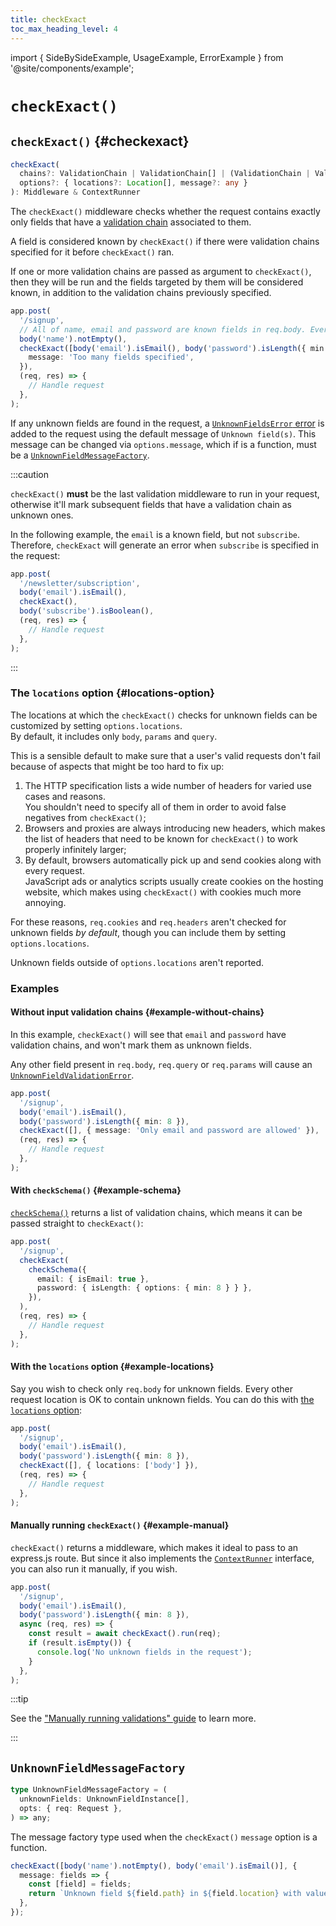```yaml
---
title: checkExact
toc_max_heading_level: 4
---
```


import { SideBySideExample, UsageExample, ErrorExample } from '@site/components/example';

# `checkExact()`

## `checkExact()` {#checkexact}

```ts
checkExact(
  chains?: ValidationChain | ValidationChain[] | (ValidationChain | ValidationChain[])[],
  options?: { locations?: Location[], message?: any }
): Middleware & ContextRunner
```

The `checkExact()` middleware checks whether the request contains exactly only fields that have a
[validation chain](./validation-chain.md) associated to them.

A field is considered known by `checkExact()` if there were validation chains specified for it
before `checkExact()` ran.

If one or more validation chains are passed as argument to `checkExact()`, then they will be run and
the fields targeted by them will be considered known, in addition to the validation chains previously
specified.

```ts
app.post(
  '/signup',
  // All of name, email and password are known fields in req.body. Everything else is unknown.
  body('name').notEmpty(),
  checkExact([body('email').isEmail(), body('password').isLength({ min: 8 })], {
    message: 'Too many fields specified',
  }),
  (req, res) => {
    // Handle request
  },
);
```

If any unknown fields are found in the request, a [`UnknownFieldsError` error](./validation-result.md#unknownfieldvalidationerror)
is added to the request using the default message of `Unknown field(s)`.
This message can be changed via `options.message`, which if is a function,
must be a [`UnknownFieldMessageFactory`](#unknownfieldmessagefactory).

:::caution

`checkExact()` **must** be the last validation middleware to run in your request,
otherwise it'll mark subsequent fields that have a validation chain as unknown ones.

In the following example, the `email` is a known field, but not `subscribe`.
Therefore, `checkExact` will generate an error when `subscribe` is specified in the request:

```ts
app.post(
  '/newsletter/subscription',
  body('email').isEmail(),
  checkExact(),
  body('subscribe').isBoolean(),
  (req, res) => {
    // Handle request
  },
);
```

:::

### The `locations` option {#locations-option}

The locations at which the `checkExact()` checks for unknown fields can be customized by setting
`options.locations`.  
By default, it includes only `body`, `params` and `query`.

This is a sensible default to make sure that a user's valid requests don't fail because of aspects
that might be too hard to fix up:

1. The HTTP specification lists a wide number of headers for varied use cases and reasons.  
   You shouldn't need to specify all of them in order to avoid false negatives from `checkExact()`;
2. Browsers and proxies are always introducing new headers, which makes the list of headers that need
   to be known for `checkExact()` to work properly infinitely larger;
3. By default, browsers automatically pick up and send cookies along with every request.  
   JavaScript ads or analytics scripts usually create cookies on the hosting website, which makes
   using `checkExact()` with cookies much more annoying.

For these reasons, `req.cookies` and `req.headers` aren't checked for unknown fields _by default_,
though you can include them by setting `options.locations`.

Unknown fields outside of `options.locations` aren't reported.

### Examples

#### Without input validation chains {#example-without-chains}

In this example, `checkExact()` will see that `email` and `password` have validation chains,
and won't mark them as unknown fields.

Any other field present in `req.body`, `req.query` or `req.params` will cause an
[`UnknownFieldValidationError`](./validation-result.md#unknownfieldvalidationerror).

```ts
app.post(
  '/signup',
  body('email').isEmail(),
  body('password').isLength({ min: 8 }),
  checkExact([], { message: 'Only email and password are allowed' }),
  (req, res) => {
    // Handle request
  },
);
```

#### With `checkSchema()` {#example-schema}

[`checkSchema()`](./check-schema.md) returns a list of validation chains, which means it can be passed
straight to `checkExact()`:

```ts
app.post(
  '/signup',
  checkExact(
    checkSchema({
      email: { isEmail: true },
      password: { isLength: { options: { min: 8 } } },
    }),
  ),
  (req, res) => {
    // Handle request
  },
);
```

#### With the `locations` option {#example-locations}

Say you wish to check only `req.body` for unknown fields. Every other request location is OK to
contain unknown fields. You can do this with [the `locations` option](#locations-option):

```ts
app.post(
  '/signup',
  body('email').isEmail(),
  body('password').isLength({ min: 8 }),
  checkExact([], { locations: ['body'] }),
  (req, res) => {
    // Handle request
  },
);
```

#### Manually running `checkExact()` {#example-manual}

`checkExact()` returns a middleware, which makes it ideal to pass to an express.js route.
But since it also implements the [`ContextRunner`](./misc.md#contextrunner) interface,
you can also run it manually, if you wish.

```ts
app.post(
  '/signup',
  body('email').isEmail(),
  body('password').isLength({ min: 8 }),
  async (req, res) => {
    const result = await checkExact().run(req);
    if (result.isEmpty()) {
      console.log('No unknown fields in the request');
    }
  },
);
```

:::tip

See the ["Manually running validations" guide](../guides/manually-running.md) to learn more.

:::

## `UnknownFieldMessageFactory`

```ts
type UnknownFieldMessageFactory = (
  unknownFields: UnknownFieldInstance[],
  opts: { req: Request },
) => any;
```

The message factory type used when the `checkExact()` `message` option is a function.

```ts
checkExact([body('name').notEmpty(), body('email').isEmail()], {
  message: fields => {
    const [field] = fields;
    return `Unknown field ${field.path} in ${field.location} with value ${field.value}`;
  },
});
```

